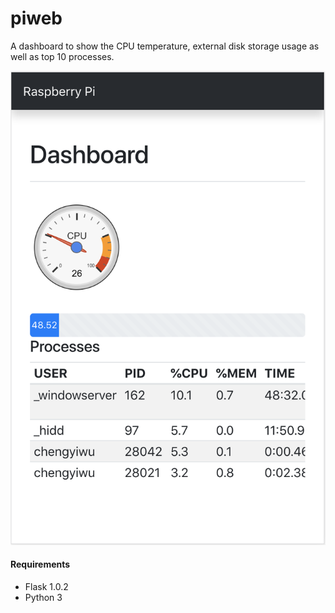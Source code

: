 # piweb
A dashboard to show the CPU temperature, external disk storage usage as well as top 10 processes.

![screenshot](screenshot.png)

#### Requirements
- Flask 1.0.2
- Python 3